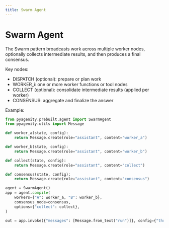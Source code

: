 ```yaml
---
title: Swarm Agent
---
```


# Swarm Agent

The Swarm pattern broadcasts work across multiple worker nodes, optionally collects intermediate results, and then produces a final consensus.

Key nodes:
- DISPATCH (optional): prepare or plan work
- WORKER_i: one or more worker functions or tool nodes
- COLLECT (optional): consolidate intermediate results (applied per worker)
- CONSENSUS: aggregate and finalize the answer

Example:

```python
from pyagenity.prebuilt.agent import SwarmAgent
from pyagenity.utils import Message

def worker_a(state, config):
    return Message.create(role="assistant", content="worker_a")

def worker_b(state, config):
    return Message.create(role="assistant", content="worker_b")

def collect(state, config):
    return Message.create(role="assistant", content="collect")

def consensus(state, config):
    return Message.create(role="assistant", content="consensus")

agent = SwarmAgent()
app = agent.compile(
    workers={"A": worker_a, "B": worker_b},
    consensus_node=consensus,
    options={"collect": collect},
)

out = app.invoke({"messages": [Message.from_text("run")]}, config={"thread_id": "swarm"})
```
